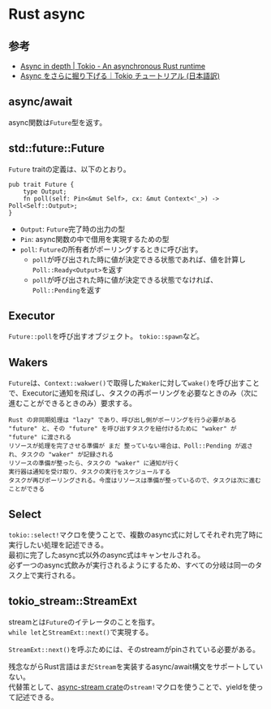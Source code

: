 # Rust async

## 参考

- [Async in depth | Tokio - An asynchronous Rust runtime](https://tokio.rs/tokio/tutorial/async)
- [Async をさらに掘り下げる｜Tokio チュートリアル (日本語訳)](https://zenn.dev/magurotuna/books/tokio-tutorial-ja/viewer/async_in_depth)


## async/await

async関数は`Future`型を返す。


## std::future::Future

`Future` traitの定義は、以下のとおり。

```
pub trait Future {
    type Output;
    fn poll(self: Pin<&mut Self>, cx: &mut Context<'_>) -> Poll<Self::Output>;
}
```

- `Output`: `Future`完了時の出力の型
- `Pin`: async関数の中で借用を実現するための型
- `poll`: `Future`の所有者がポーリングするときに呼び出す。
  - `poll`が呼び出された時に値が決定できる状態であれば、値を計算し`Poll::Ready<Output>`を返す
  - `poll`が呼び出された時に値が決定できる状態でなければ、`Poll::Pending`を返す

## Executor

`Future::poll`を呼び出すオブジェクト。
`tokio::spawn`など。

## Wakers

`Future`は、`Context::wakwer()`で取得した`Waker`に対して`wake()`を呼び出すことで、Executorに通知を飛ばし、タスクの再ポーリングを必要なときのみ（次に進むことができるときのみ）要求する。


```
Rust の非同期処理は "lazy" であり、呼び出し側がポーリングを行う必要がある
"future" と、その "future" を呼び出すタスクを紐付けるために "waker" が "future" に渡される
リソースが処理を完了させる準備が まだ 整っていない場合は、Poll::Pending が返され、タスクの "waker" が記録される
リソースの準備が整ったら、タスクの "waker" に通知が行く
実行器は通知を受け取り、タスクの実行をスケジュールする
タスクが再びポーリングされる。今度はリソースは準備が整っているので、タスクは次に進むことができる
```

## Select

`tokio::select!`マクロを使うことで、複数のasync式に対してそれぞれ完了時に実行したい処理を記述できる。  
最初に完了したasync式以外のasync式はキャンセルされる。  
必ず一つのasync式飲みが実行されるようにするため、すべての分岐は同一のタスク上で実行される。

## tokio_stream::StreamExt

streamとは`Future`のイテレータのことを指す。  
`while let`と`StreamExt::next()`で実現する。

`StreamExt::next()`を呼ぶためには、そのstreamがpinされている必要がある。  

残念ながらRust言語はまだ`Stream`を実装するasync/await構文をサポートしていない。  
代替策として、[async-stream crate](https://docs.rs/async-stream/latest/async_stream/)の`stream!`マクロを使うことで、yieldを使って記述できる。
